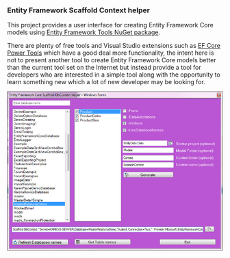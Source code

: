 ### Entity Framework Scaffold Context helper


This project provides a user interface for creating Entity Framework Core models using [Entity Framework Tools NuGet package](https://www.nuget.org/packages/Microsoft.EntityFrameworkCore.Tools/).

There are plenty of free tools and Visual Studio extensions such as [EF Core Power Tools](https://marketplace.visualstudio.com/items?itemName=ErikEJ.EFCorePowerTools) which have a good deal more functionality, the intent here is not to present another tool to create Entity Framework Core models better than the current tool set on the Internet but instead provide a tool for developers who are interested in a simple tool along with the opportunity to learn something new which a lot of new developer may be looking for.

![dd](asserts/Builder.jpg)